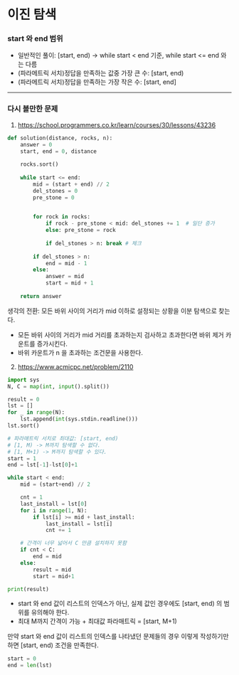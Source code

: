 # 이진 탐색

### start 와 end 범위
- 일반적인 풀이:	[start, end) -> while start < end 기준, while start <= end 와는 다름
- (파라메트릭 서치)정답을 만족하는 값중 가장 큰 수:	[start, end)
- (파라메트릭 서치)정답을 만족하는 가장 작은 수:	[start, end]

---
### 다시 볼만한 문제
1. https://school.programmers.co.kr/learn/courses/30/lessons/43236
```python
def solution(distance, rocks, n):
    answer = 0
    start, end = 0, distance
    
    rocks.sort()
    
    while start <= end: 
        mid = (start + end) // 2
        del_stones = 0
        pre_stone = 0

      
        for rock in rocks:
            if rock - pre_stone < mid: del_stones += 1  # 일단 증가
            else: pre_stone = rock
                
            if del_stones > n: break # 체크
                
        if del_stones > n: 
            end = mid - 1
        else:
            answer = mid
            start = mid + 1
            
    return answer
```
생각의 전환: 모든 바위 사이의 거리가 mid 이하로 설정되는 상황을 이분 탐색으로 찾는다.
- 모든 바위 사이의 거리가 mid 거리를 초과하는지 검사하고 초과한다면 바위 제거 카운트를 증가시킨다.
- 바위 카운트가 n 을 초과하는 조건문을 사용한다. 


2. https://www.acmicpc.net/problem/2110
```python
import sys
N, C = map(int, input().split())

result = 0
lst = []
for _ in range(N):
    lst.append(int(sys.stdin.readline()))
lst.sort()

# 파라매트릭 서치로 최대값: [start, end)
# [1, M) -> M까지 탐색할 수 없다.
# [1, M+1) -> M까지 탐색할 수 있다.
start = 1
end = lst[-1]-lst[0]+1

while start < end:
    mid = (start+end) // 2

    cnt = 1
    last_install = lst[0]
    for i in range(1, N):
        if lst[i] >= mid + last_install:
            last_install = lst[i]
            cnt += 1

    # 간격이 너무 넓어서 C 만큼 설치하지 못함
    if cnt < C:
        end = mid
    else:
        result = mid
        start = mid+1

print(result)
```
- start 와 end 값이 리스트의 인덱스가 아닌, 실제 값인 경우에도 [start, end) 의 범위를 유의해야 한다. 
- 최대 M까지 간격이 가능 + 최대값 파라매트릭 = [start, M+1)

만약 start 와 end 값이 리스트의 인덱스를 나타냈던 문제들의 경우 이렇게 작성하기만 하면 [start, end) 조건을 만족한다.
```python
start = 0
end = len(lst)
```




